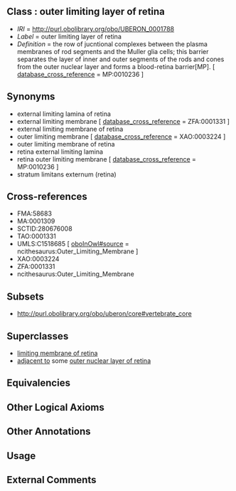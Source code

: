 
## Class : outer limiting layer of retina

 * *IRI* = http://purl.obolibrary.org/obo/UBERON_0001788
 * *Label* = outer limiting layer of retina
 * *Definition* = the row of jucntional complexes between the plasma membranes of rod segments and the Muller glia cells; this barrier separates the layer of inner and outer segments of the rods and cones from the outer nuclear layer and forms a blood-retina barrier[MP]. [ [database_cross_reference](../../ef/oboInOwl#hasDbXref.md) = MP:0010236 ]

## Synonyms

 * external limiting lamina of retina
 * external limiting membrane [ [database_cross_reference](../../ef/oboInOwl#hasDbXref.md) = ZFA:0001331 ]
 * external limiting membrane of retina
 * outer limiting membrane [ [database_cross_reference](../../ef/oboInOwl#hasDbXref.md) = XAO:0003224 ]
 * outer limiting membrane of retina
 * retina external limiting lamina
 * retina outer limiting membrane [ [database_cross_reference](../../ef/oboInOwl#hasDbXref.md) = MP:0010236 ]
 * stratum limitans externum (retina)

## Cross-references

 * FMA:58683
 * MA:0001309
 * SCTID:280676008
 * TAO:0001331
 * UMLS:C1518685 [ [oboInOwl#source](../../ce/oboInOwl#source.md) = ncithesaurus:Outer_Limiting_Membrane ]
 * XAO:0003224
 * ZFA:0001331
 * ncithesaurus:Outer_Limiting_Membrane

## Subsets

 * http://purl.obolibrary.org/obo/uberon/core#vertebrate_core

## Superclasses

 * [limiting membrane of retina](../../UBERON/19/UBERON_0007619.md)
 * [adjacent to](../../RO/20/RO_0002220.md) some [outer nuclear layer of retina](../../UBERON/89/UBERON_0001789.md)

## Equivalencies


## Other Logical Axioms


## Other Annotations


## Usage


## External Comments

